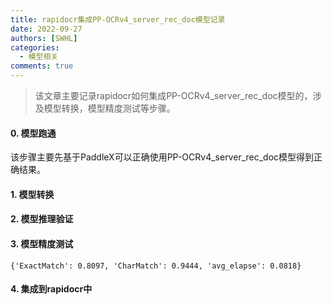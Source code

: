 ```yaml
---
title: rapidocr集成PP-OCRv4_server_rec_doc模型记录
date: 2022-09-27
authors: [SWHL]
categories:
  - 模型相关
comments: true
---
```



> 该文章主要记录rapidocr如何集成PP-OCRv4_server_rec_doc模型的，涉及模型转换，模型精度测试等步骤。

<!-- more -->

#### 0. 模型跑通

该步骤主要先基于PaddleX可以正确使用PP-OCRv4_server_rec_doc模型得到正确结果。

#### 1. 模型转换

#### 2. 模型推理验证

#### 3. 模型精度测试

`{'ExactMatch': 0.8097, 'CharMatch': 0.9444, 'avg_elapse': 0.0818}`

#### 4. 集成到rapidocr中
